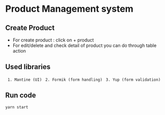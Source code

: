 
# Product Management system

## Create Product

* For create product : click on + product
* For edit/delete and check detail of product you can do through table action 

## Used libraries 

`` 1. Mantine (UI)``
`` 2. Formik (form handling)``
`` 3. Yup (form validation)``

## Run code 

```bash
yarn start
```
